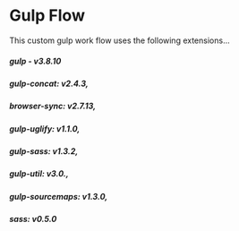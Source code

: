 Gulp Flow
===

This custom gulp work flow uses the following extensions...

#####  gulp - v3.8.10
#####  gulp-concat: v2.4.3,
#####  browser-sync: v2.7.13,
#####  gulp-uglify: v1.1.0,
#####  gulp-sass: v1.3.2,
#####  gulp-util: v3.0.,
#####  gulp-sourcemaps: v1.3.0,
#####  sass: v0.5.0
